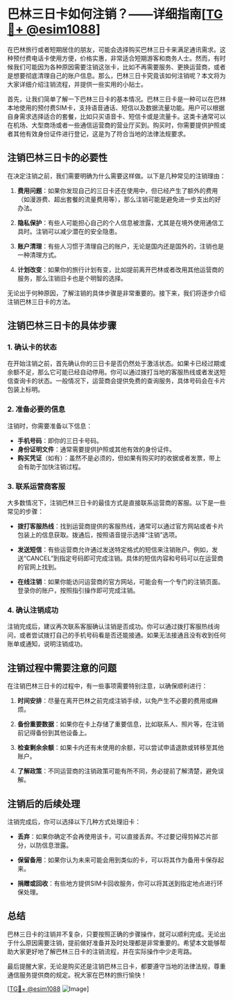 # 巴林三日卡如何注销？——详细指南[[TG💪+ @esim1088](https://t.me/s/esim1088)]

在巴林旅行或者短期居住的朋友，可能会选择购买巴林三日卡来满足通讯需求。这种预付费电话卡使用方便，价格实惠，非常适合短期游客和商务人士。然而，有时候我们可能因为各种原因需要注销这张卡，比如不再需要服务、更换运营商，或者是想要彻底清理自己的账户信息。那么，巴林三日卡究竟该如何注销呢？本文将为大家详细介绍注销流程，并提供一些实用的小贴士。

首先，让我们简单了解一下巴林三日卡的基本情况。巴林三日卡是一种可以在巴林本地使用的预付费SIM卡，支持语音通话、短信以及数据流量功能。用户可以根据自身需求选择适合的套餐，比如只买语音卡、短信卡或是流量卡。这类卡通常可以在机场、大型商场或者一些通信运营商的营业厅买到。购买时，你需要提供护照或者其他有效身份证件进行登记，这是为了符合当地的法律法规要求。

## 注销巴林三日卡的必要性

在决定注销之前，我们需要明确为什么需要这样做。以下是几种常见的注销理由：

1. **费用问题**：如果你发现自己的三日卡还在使用中，但已经产生了额外的费用（如漫游费、超出套餐的流量费用等），那么注销可能是避免进一步支出的好办法。
   
2. **隐私保护**：有些人可能担心自己的个人信息被泄露，尤其是在境外使用通信工具时。注销可以减少潜在的安全隐患。

3. **账户清理**：有些人习惯于清理自己的账户，无论是国内还是国外的，注销也是一种清理方式。

4. **计划改变**：如果你的旅行计划有变，比如提前离开巴林或者改用其他运营商的服务，那么注销旧卡也是个明智的选择。

无论出于何种原因，了解注销的具体步骤是非常重要的。接下来，我们将逐步介绍注销巴林三日卡的方法。

## 注销巴林三日卡的具体步骤

### 1. 确认卡的状态

在开始注销之前，首先确认你的三日卡是否仍然处于激活状态。如果卡已经过期或余额不足，那么它可能已经自动停用。你可以通过拨打当地的客服热线或者发送短信查询卡的状态。一般情况下，运营商会提供免费的查询服务，具体号码会在卡片包装上标明。

### 2. 准备必要的信息

注销时，你需要准备以下信息：

- **手机号码**：即你的三日卡号码。
- **身份证明文件**：通常需要提供护照或其他有效的身份证件。
- **购买凭证**（如有）：虽然不是必须的，但如果有购买时的收据或者发票，带上会有助于加快注销过程。

### 3. 联系运营商客服

大多数情况下，注销巴林三日卡的最佳方式是直接联系运营商的客服。以下是一些常见的步骤：

- **拨打客服热线**：找到运营商提供的客服热线，通常可以通过官方网站或者卡片包装上的信息获取。拨通后，按照语音提示选择“注销”选项。
  
- **发送短信**：有些运营商允许通过发送特定格式的短信来注销账户。例如，发送“CANCEL”到指定号码即可完成注销。具体的短信内容和号码可以在运营商的官网上找到。

- **在线注销**：如果你能访问运营商的官方网站，可能会有一个专门的注销页面。登录你的账户，按照指引操作即可完成注销。

### 4. 确认注销成功

注销完成后，建议再次联系客服确认注销是否成功。你可以通过拨打客服热线询问，或者尝试拨打自己的手机号码看是否还能接通。如果无法接通且没有收到任何账单或通知，说明注销成功。

## 注销过程中需要注意的问题

在注销巴林三日卡的过程中，有一些事项需要特别注意，以确保顺利进行：

1. **时间安排**：尽量在离开巴林之前完成注销手续，以免产生不必要的费用或麻烦。

2. **备份重要数据**：如果你在卡上存储了重要信息，比如联系人、照片等，在注销前记得备份到其他设备上。

3. **检查剩余余额**：如果卡内还有未使用的余额，可以尝试申请退款或转移至其他账户。

4. **了解政策**：不同运营商的注销政策可能有所不同，务必提前了解清楚，避免误解。

## 注销后的后续处理

注销完成后，你可以选择以下几种方式处理旧卡：

- **丢弃**：如果你确定不会再使用该卡，可以直接丢弃。不过要记得剪掉芯片部分，以防信息泄露。

- **保留备用**：如果你认为未来可能会用到类似的卡，可以将其作为备用卡保存起来。

- **捐赠或回收**：有些地方提供SIM卡回收服务，你可以将其送到指定地点进行环保处理。

## 总结

巴林三日卡的注销并不复杂，只要按照正确的步骤操作，就可以顺利完成。无论出于什么原因需要注销，提前做好准备并及时处理都是非常重要的。希望本文能够帮助大家更好地了解巴林三日卡的注销流程，并在实际操作中少走弯路。

最后提醒大家，无论是购买还是注销巴林三日卡，都要遵守当地的法律法规，尊重通信服务提供商的规定。祝大家在巴林的旅行愉快！

[[TG💪+ @esim1088](https://t.me/s/esim1088) ![Image](https://i.postimg.cc/4NQfJmqS/Snipaste-2025-05-13-00-14-12.png)]